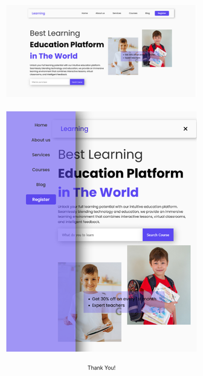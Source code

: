 <div align="center">
  <img src="education-preview.png" alt="Thumbnail">
  <br>
  <br>
  <br>
  <img src="education-preview2.png" alt="Thumbnail">
  <br>
  <br>
  <p>Thank You!</p>
</div>

